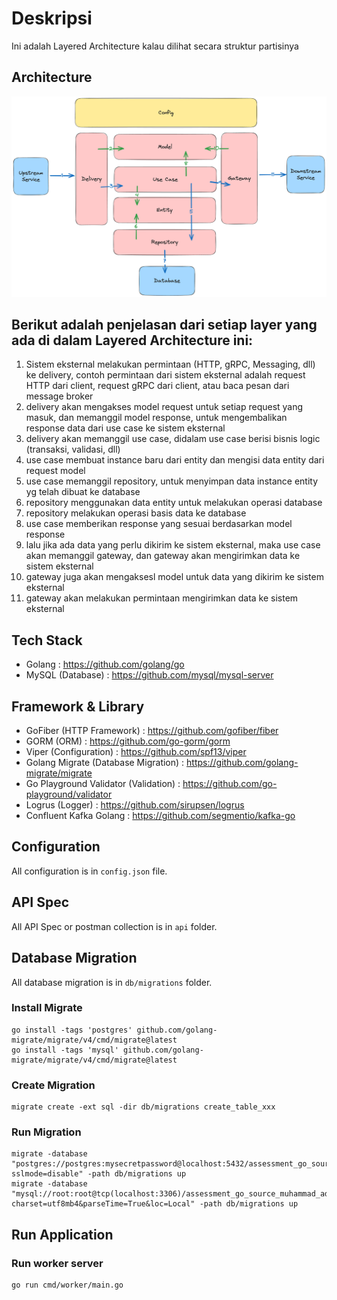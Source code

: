 # Deskripsi

Ini adalah Layered Architecture kalau dilihat secara struktur partisinya

## Architecture 

![Layered Architecture](architecture.png)

## Berikut adalah penjelasan dari setiap layer yang ada di dalam Layered Architecture ini:

1. Sistem eksternal melakukan permintaan (HTTP, gRPC, Messaging, dll) ke delivery, contoh permintaan dari sistem eksternal adalah request HTTP dari client, request gRPC dari client, atau baca pesan dari message broker
2. delivery akan mengakses model request untuk setiap request yang masuk, dan memanggil model response, untuk mengembalikan response data dari use case ke sistem eksternal
3. delivery akan memanggil use case, didalam use case berisi bisnis logic (transaksi, validasi, dll) 
4. use case membuat instance baru dari entity dan mengisi data entity dari request model
5. use case memanggil repository, untuk menyimpan data instance entity yg telah dibuat ke database
6. repository menggunakan data entity untuk melakukan operasi database
7. repository melakukan operasi basis data ke database
8. use case memberikan response yang sesuai berdasarkan model response
9. lalu jika ada data yang perlu dikirim ke sistem eksternal, maka use case akan memanggil gateway, dan gateway akan mengirimkan data ke sistem eksternal
10. gateway juga akan mengaksesl model untuk data yang dikirim ke sistem eksternal
11. gateway akan melakukan permintaan mengirimkan data ke sistem eksternal

## Tech Stack

- Golang : https://github.com/golang/go
- MySQL (Database) : https://github.com/mysql/mysql-server

## Framework & Library

- GoFiber (HTTP Framework) : https://github.com/gofiber/fiber
- GORM (ORM) : https://github.com/go-gorm/gorm
- Viper (Configuration) : https://github.com/spf13/viper
- Golang Migrate (Database Migration) : https://github.com/golang-migrate/migrate
- Go Playground Validator (Validation) : https://github.com/go-playground/validator
- Logrus (Logger) : https://github.com/sirupsen/logrus
- Confluent Kafka Golang : https://github.com/segmentio/kafka-go

## Configuration

All configuration is in `config.json` file.

## API Spec

All API Spec or postman collection is in `api` folder.

## Database Migration

All database migration is in `db/migrations` folder.

### Install Migrate

```shell
go install -tags 'postgres' github.com/golang-migrate/migrate/v4/cmd/migrate@latest
go install -tags 'mysql' github.com/golang-migrate/migrate/v4/cmd/migrate@latest
```

### Create Migration

```shell
migrate create -ext sql -dir db/migrations create_table_xxx
```

### Run Migration

```shell
migrate -database "postgres://postgres:mysecretpassword@localhost:5432/assessment_go_source_code_muhammad_aditya?sslmode=disable" -path db/migrations up
migrate -database "mysql://root:root@tcp(localhost:3306)/assessment_go_source_muhammad_aditya_two?charset=utf8mb4&parseTime=True&loc=Local" -path db/migrations up
```

## Run Application

### Run worker server

```bash
go run cmd/worker/main.go
```
